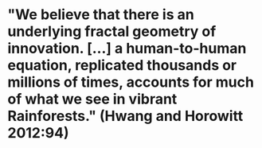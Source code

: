 # "We believe that there is an underlying fractal geometry of innovation. […] a human-to-human equation, replicated thousands or millions of times, accounts for much of what we see in vibrant Rainforests." (Hwang and Horowitt 2012:94)